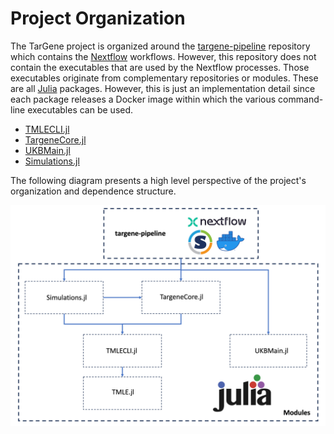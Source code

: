 # Project Organization

The TarGene project is organized around the [targene-pipeline](https://github.com/TARGENE/targene-pipeline) repository which contains the [Nextflow](https://www.nextflow.io/) workflows. However, this repository does not contain the executables that are used by the Nextflow processes. Those executables originate from complementary repositories or modules. These are all [Julia](https://julialang.org/) packages. However, this is just an implementation detail since each package releases a Docker image within which the various command-line executables can be used.

- [TMLECLI.jl](https://github.com/TARGENE/TMLECLI.jl)
- [TargeneCore.jl](https://github.com/TARGENE/TargeneCore.jl)
- [UKBMain.jl](https://github.com/TARGENE/UKBMain.jl)
- [Simulations.jl](https://github.com/TARGENE/Simulations.jl)

The following diagram presents a high level perspective of the project's organization and dependence structure.

![TarGene Organization](../assets/targene_organization.png)
